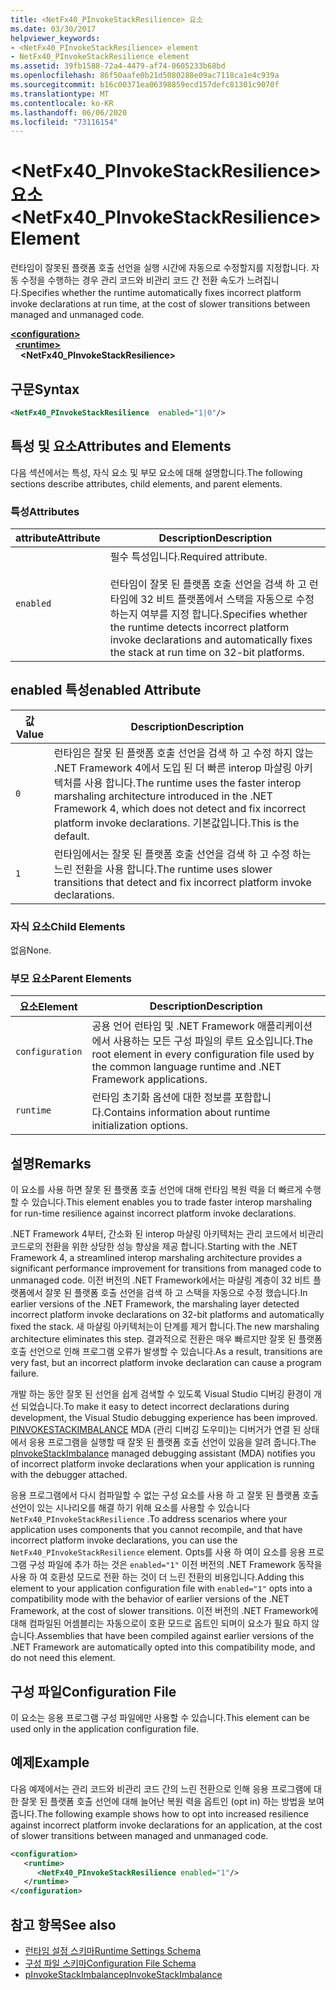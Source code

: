 ```yaml
---
title: <NetFx40_PInvokeStackResilience> 요소
ms.date: 03/30/2017
helpviewer_keywords:
- <NetFx40_PInvokeStackResilience> element
- NetFx40_PInvokeStackResilience element
ms.assetid: 39fb1588-72a4-4479-af74-0605233b68bd
ms.openlocfilehash: 86f50aafe0b21d5080288e09ac7118ca1e4c939a
ms.sourcegitcommit: b16c00371ea06398859ecd157defc81301c9070f
ms.translationtype: MT
ms.contentlocale: ko-KR
ms.lasthandoff: 06/06/2020
ms.locfileid: "73116154"
---
```

# <a name="netfx40_pinvokestackresilience-element"></a><span data-ttu-id="f3f89-102">\<NetFx40_PInvokeStackResilience> 요소</span><span class="sxs-lookup"><span data-stu-id="f3f89-102">\<NetFx40_PInvokeStackResilience> Element</span></span>

<span data-ttu-id="f3f89-103">런타임이 잘못된 플랫폼 호출 선언을 실행 시간에 자동으로 수정할지를 지정합니다. 자동 수정을 수행하는 경우 관리 코드와 비관리 코드 간 전환 속도가 느려집니다.</span><span class="sxs-lookup"><span data-stu-id="f3f89-103">Specifies whether the runtime automatically fixes incorrect platform invoke declarations at run time, at the cost of slower transitions between managed and unmanaged code.</span></span>

[**\<configuration>**](../configuration-element.md)\
&nbsp;&nbsp;[**\<runtime>**](runtime-element.md)\
&nbsp;&nbsp;&nbsp;&nbsp;**\<NetFx40_PInvokeStackResilience>**  

## <a name="syntax"></a><span data-ttu-id="f3f89-104">구문</span><span class="sxs-lookup"><span data-stu-id="f3f89-104">Syntax</span></span>

```xml
<NetFx40_PInvokeStackResilience  enabled="1|0"/>
```

## <a name="attributes-and-elements"></a><span data-ttu-id="f3f89-105">특성 및 요소</span><span class="sxs-lookup"><span data-stu-id="f3f89-105">Attributes and Elements</span></span>

<span data-ttu-id="f3f89-106">다음 섹션에서는 특성, 자식 요소 및 부모 요소에 대해 설명합니다.</span><span class="sxs-lookup"><span data-stu-id="f3f89-106">The following sections describe attributes, child elements, and parent elements.</span></span>

### <a name="attributes"></a><span data-ttu-id="f3f89-107">특성</span><span class="sxs-lookup"><span data-stu-id="f3f89-107">Attributes</span></span>

|<span data-ttu-id="f3f89-108">attribute</span><span class="sxs-lookup"><span data-stu-id="f3f89-108">Attribute</span></span>|<span data-ttu-id="f3f89-109">Description</span><span class="sxs-lookup"><span data-stu-id="f3f89-109">Description</span></span>|
|---------------|-----------------|
|`enabled`|<span data-ttu-id="f3f89-110">필수 특성입니다.</span><span class="sxs-lookup"><span data-stu-id="f3f89-110">Required attribute.</span></span><br /><br /> <span data-ttu-id="f3f89-111">런타임이 잘못 된 플랫폼 호출 선언을 검색 하 고 런타임에 32 비트 플랫폼에서 스택을 자동으로 수정 하는지 여부를 지정 합니다.</span><span class="sxs-lookup"><span data-stu-id="f3f89-111">Specifies whether the runtime detects incorrect platform invoke declarations and automatically fixes the stack at run time on 32-bit platforms.</span></span>|

## <a name="enabled-attribute"></a><span data-ttu-id="f3f89-112">enabled 특성</span><span class="sxs-lookup"><span data-stu-id="f3f89-112">enabled Attribute</span></span>

|<span data-ttu-id="f3f89-113">값</span><span class="sxs-lookup"><span data-stu-id="f3f89-113">Value</span></span>|<span data-ttu-id="f3f89-114">Description</span><span class="sxs-lookup"><span data-stu-id="f3f89-114">Description</span></span>|
|-----------|-----------------|
|`0`|<span data-ttu-id="f3f89-115">런타임은 잘못 된 플랫폼 호출 선언을 검색 하 고 수정 하지 않는 .NET Framework 4에서 도입 된 더 빠른 interop 마샬링 아키텍처를 사용 합니다.</span><span class="sxs-lookup"><span data-stu-id="f3f89-115">The runtime uses the faster interop marshaling architecture introduced in the .NET Framework 4, which does not detect and fix incorrect platform invoke declarations.</span></span> <span data-ttu-id="f3f89-116">기본값입니다.</span><span class="sxs-lookup"><span data-stu-id="f3f89-116">This is the default.</span></span>|
|`1`|<span data-ttu-id="f3f89-117">런타임에서는 잘못 된 플랫폼 호출 선언을 검색 하 고 수정 하는 느린 전환을 사용 합니다.</span><span class="sxs-lookup"><span data-stu-id="f3f89-117">The runtime uses slower transitions that detect and fix incorrect platform invoke declarations.</span></span>|

### <a name="child-elements"></a><span data-ttu-id="f3f89-118">자식 요소</span><span class="sxs-lookup"><span data-stu-id="f3f89-118">Child Elements</span></span>

<span data-ttu-id="f3f89-119">없음</span><span class="sxs-lookup"><span data-stu-id="f3f89-119">None.</span></span>

### <a name="parent-elements"></a><span data-ttu-id="f3f89-120">부모 요소</span><span class="sxs-lookup"><span data-stu-id="f3f89-120">Parent Elements</span></span>

|<span data-ttu-id="f3f89-121">요소</span><span class="sxs-lookup"><span data-stu-id="f3f89-121">Element</span></span>|<span data-ttu-id="f3f89-122">Description</span><span class="sxs-lookup"><span data-stu-id="f3f89-122">Description</span></span>|
|-------------|-----------------|
|`configuration`|<span data-ttu-id="f3f89-123">공용 언어 런타임 및 .NET Framework 애플리케이션에서 사용하는 모든 구성 파일의 루트 요소입니다.</span><span class="sxs-lookup"><span data-stu-id="f3f89-123">The root element in every configuration file used by the common language runtime and .NET Framework applications.</span></span>|
|`runtime`|<span data-ttu-id="f3f89-124">런타임 초기화 옵션에 대한 정보를 포함합니다.</span><span class="sxs-lookup"><span data-stu-id="f3f89-124">Contains information about runtime initialization options.</span></span>|

## <a name="remarks"></a><span data-ttu-id="f3f89-125">설명</span><span class="sxs-lookup"><span data-stu-id="f3f89-125">Remarks</span></span>

<span data-ttu-id="f3f89-126">이 요소를 사용 하면 잘못 된 플랫폼 호출 선언에 대해 런타임 복원 력을 더 빠르게 수행할 수 있습니다.</span><span class="sxs-lookup"><span data-stu-id="f3f89-126">This element enables you to trade faster interop marshaling for run-time resilience against incorrect platform invoke declarations.</span></span>

<span data-ttu-id="f3f89-127">.NET Framework 4부터, 간소화 된 interop 마샬링 아키텍처는 관리 코드에서 비관리 코드로의 전환을 위한 상당한 성능 향상을 제공 합니다.</span><span class="sxs-lookup"><span data-stu-id="f3f89-127">Starting with the .NET Framework 4, a streamlined interop marshaling architecture provides a significant performance improvement for transitions from managed code to unmanaged code.</span></span> <span data-ttu-id="f3f89-128">이전 버전의 .NET Framework에서는 마샬링 계층이 32 비트 플랫폼에서 잘못 된 플랫폼 호출 선언을 검색 하 고 스택을 자동으로 수정 했습니다.</span><span class="sxs-lookup"><span data-stu-id="f3f89-128">In earlier versions of the .NET Framework, the marshaling layer detected incorrect platform invoke declarations on 32-bit platforms and automatically fixed the stack.</span></span> <span data-ttu-id="f3f89-129">새 마샬링 아키텍처는이 단계를 제거 합니다.</span><span class="sxs-lookup"><span data-stu-id="f3f89-129">The new marshaling architecture eliminates this step.</span></span> <span data-ttu-id="f3f89-130">결과적으로 전환은 매우 빠르지만 잘못 된 플랫폼 호출 선언으로 인해 프로그램 오류가 발생할 수 있습니다.</span><span class="sxs-lookup"><span data-stu-id="f3f89-130">As a result, transitions are very fast, but an incorrect platform invoke declaration can cause a program failure.</span></span>

<span data-ttu-id="f3f89-131">개발 하는 동안 잘못 된 선언을 쉽게 검색할 수 있도록 Visual Studio 디버깅 환경이 개선 되었습니다.</span><span class="sxs-lookup"><span data-stu-id="f3f89-131">To make it easy to detect incorrect declarations during development, the Visual Studio debugging experience has been improved.</span></span> <span data-ttu-id="f3f89-132">[PINVOKESTACKIMBALANCE](../../../debug-trace-profile/pinvokestackimbalance-mda.md) MDA (관리 디버깅 도우미)는 디버거가 연결 된 상태에서 응용 프로그램을 실행할 때 잘못 된 플랫폼 호출 선언이 있음을 알려 줍니다.</span><span class="sxs-lookup"><span data-stu-id="f3f89-132">The [pInvokeStackImbalance](../../../debug-trace-profile/pinvokestackimbalance-mda.md) managed debugging assistant (MDA) notifies you of incorrect platform invoke declarations when your application is running with the debugger attached.</span></span>

<span data-ttu-id="f3f89-133">응용 프로그램에서 다시 컴파일할 수 없는 구성 요소를 사용 하 고 잘못 된 플랫폼 호출 선언이 있는 시나리오를 해결 하기 위해 요소를 사용할 수 있습니다 `NetFx40_PInvokeStackResilience` .</span><span class="sxs-lookup"><span data-stu-id="f3f89-133">To address scenarios where your application uses components that you cannot recompile, and that have incorrect platform invoke declarations, you can use the `NetFx40_PInvokeStackResilience` element.</span></span> <span data-ttu-id="f3f89-134">Opts를 사용 하 여이 요소를 응용 프로그램 구성 파일에 추가 하는 것은 `enabled="1"` 이전 버전의 .NET Framework 동작을 사용 하 여 호환성 모드로 전환 하는 것이 더 느린 전환의 비용입니다.</span><span class="sxs-lookup"><span data-stu-id="f3f89-134">Adding this element to your application configuration file with `enabled="1"` opts into a compatibility mode with the behavior of earlier versions of the .NET Framework, at the cost of slower transitions.</span></span> <span data-ttu-id="f3f89-135">이전 버전의 .NET Framework에 대해 컴파일된 어셈블리는 자동으로이 호환 모드로 옵트인 되며이 요소가 필요 하지 않습니다.</span><span class="sxs-lookup"><span data-stu-id="f3f89-135">Assemblies that have been compiled against earlier versions of the .NET Framework are automatically opted into this compatibility mode, and do not need this element.</span></span>

## <a name="configuration-file"></a><span data-ttu-id="f3f89-136">구성 파일</span><span class="sxs-lookup"><span data-stu-id="f3f89-136">Configuration File</span></span>

<span data-ttu-id="f3f89-137">이 요소는 응용 프로그램 구성 파일에만 사용할 수 있습니다.</span><span class="sxs-lookup"><span data-stu-id="f3f89-137">This element can be used only in the application configuration file.</span></span>

## <a name="example"></a><span data-ttu-id="f3f89-138">예제</span><span class="sxs-lookup"><span data-stu-id="f3f89-138">Example</span></span>

<span data-ttu-id="f3f89-139">다음 예제에서는 관리 코드와 비관리 코드 간의 느린 전환으로 인해 응용 프로그램에 대 한 잘못 된 플랫폼 호출 선언에 대해 늘어난 복원 력을 옵트인 (opt in) 하는 방법을 보여 줍니다.</span><span class="sxs-lookup"><span data-stu-id="f3f89-139">The following example shows how to opt into increased resilience against incorrect platform invoke declarations for an application, at the cost of slower transitions between managed and unmanaged code.</span></span>

```xml
<configuration>
   <runtime>
      <NetFx40_PInvokeStackResilience enabled="1"/>
   </runtime>
</configuration>
```

## <a name="see-also"></a><span data-ttu-id="f3f89-140">참고 항목</span><span class="sxs-lookup"><span data-stu-id="f3f89-140">See also</span></span>

- [<span data-ttu-id="f3f89-141">런타임 설정 스키마</span><span class="sxs-lookup"><span data-stu-id="f3f89-141">Runtime Settings Schema</span></span>](index.md)
- [<span data-ttu-id="f3f89-142">구성 파일 스키마</span><span class="sxs-lookup"><span data-stu-id="f3f89-142">Configuration File Schema</span></span>](../index.md)
- [<span data-ttu-id="f3f89-143">pInvokeStackImbalance</span><span class="sxs-lookup"><span data-stu-id="f3f89-143">pInvokeStackImbalance</span></span>](../../../debug-trace-profile/pinvokestackimbalance-mda.md)
